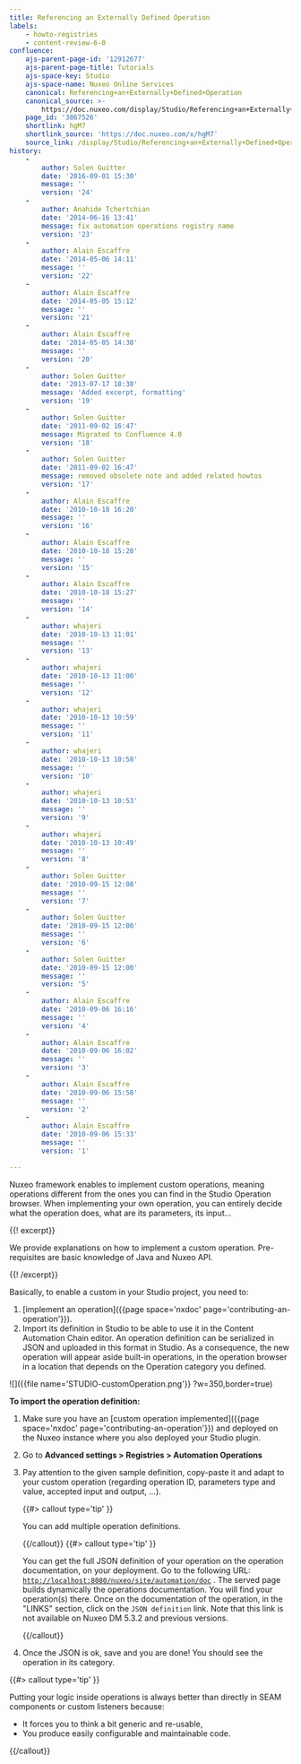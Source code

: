 ```yaml
---
title: Referencing an Externally Defined Operation
labels:
    - howto-registries
    - content-review-6-0
confluence:
    ajs-parent-page-id: '12912677'
    ajs-parent-page-title: Tutorials
    ajs-space-key: Studio
    ajs-space-name: Nuxeo Online Services
    canonical: Referencing+an+Externally+Defined+Operation
    canonical_source: >-
        https://doc.nuxeo.com/display/Studio/Referencing+an+Externally+Defined+Operation
    page_id: '3867526'
    shortlink: hgM7
    shortlink_source: 'https://doc.nuxeo.com/x/hgM7'
    source_link: /display/Studio/Referencing+an+Externally+Defined+Operation
history:
    - 
        author: Solen Guitter
        date: '2016-09-01 15:30'
        message: ''
        version: '24'
    - 
        author: Anahide Tchertchian
        date: '2014-06-16 13:41'
        message: fix automation operations registry name
        version: '23'
    - 
        author: Alain Escaffre
        date: '2014-05-06 14:11'
        message: ''
        version: '22'
    - 
        author: Alain Escaffre
        date: '2014-05-05 15:12'
        message: ''
        version: '21'
    - 
        author: Alain Escaffre
        date: '2014-05-05 14:38'
        message: ''
        version: '20'
    - 
        author: Solen Guitter
        date: '2013-07-17 18:38'
        message: 'Added excerpt, formatting'
        version: '19'
    - 
        author: Solen Guitter
        date: '2011-09-02 16:47'
        message: Migrated to Confluence 4.0
        version: '18'
    - 
        author: Solen Guitter
        date: '2011-09-02 16:47'
        message: removed obsolete note and added related howtos
        version: '17'
    - 
        author: Alain Escaffre
        date: '2010-10-18 16:20'
        message: ''
        version: '16'
    - 
        author: Alain Escaffre
        date: '2010-10-18 15:28'
        message: ''
        version: '15'
    - 
        author: Alain Escaffre
        date: '2010-10-18 15:27'
        message: ''
        version: '14'
    - 
        author: whajeri
        date: '2010-10-13 11:01'
        message: ''
        version: '13'
    - 
        author: whajeri
        date: '2010-10-13 11:00'
        message: ''
        version: '12'
    - 
        author: whajeri
        date: '2010-10-13 10:59'
        message: ''
        version: '11'
    - 
        author: whajeri
        date: '2010-10-13 10:58'
        message: ''
        version: '10'
    - 
        author: whajeri
        date: '2010-10-13 10:53'
        message: ''
        version: '9'
    - 
        author: whajeri
        date: '2010-10-13 10:49'
        message: ''
        version: '8'
    - 
        author: Solen Guitter
        date: '2010-09-15 12:08'
        message: ''
        version: '7'
    - 
        author: Solen Guitter
        date: '2010-09-15 12:00'
        message: ''
        version: '6'
    - 
        author: Solen Guitter
        date: '2010-09-15 12:00'
        message: ''
        version: '5'
    - 
        author: Alain Escaffre
        date: '2010-09-06 16:16'
        message: ''
        version: '4'
    - 
        author: Alain Escaffre
        date: '2010-09-06 16:02'
        message: ''
        version: '3'
    - 
        author: Alain Escaffre
        date: '2010-09-06 15:58'
        message: ''
        version: '2'
    - 
        author: Alain Escaffre
        date: '2010-09-06 15:33'
        message: ''
        version: '1'

---
```

Nuxeo framework enables to implement custom operations, meaning operations different from the ones you can find in the Studio Operation browser. When implementing your own operation, you can entirely decide what the operation does, what are its parameters, its input...

{{! excerpt}}

We provide explanations on how to implement a custom operation. Pre-requisites are basic knowledge of Java and Nuxeo API.

{{! /excerpt}}

Basically, to enable a custom in your Studio project, you need to:

1.  [implement an operation]({{page space='nxdoc' page='contributing-an-operation'}}).
2.  Import its definition in Studio to be able to use it in the Content Automation Chain editor.
    An operation definition can be serialized in JSON and uploaded in this format in Studio. As a consequence, the new operation will appear aside built-in operations, in the operation browser in a location that depends on the Operation category you defined.

![]({{file name='STUDIO-customOperation.png'}} ?w=350,border=true)

**To import the operation definition:**

1.  Make sure you have an [custom operation implemented]({{page space='nxdoc' page='contributing-an-operation'}}) and deployed on the Nuxeo instance where you also deployed your Studio plugin.
2.  Go to **Advanced settings > Registries > Automation Operations**
3.  Pay attention to the given sample definition, copy-paste it and adapt to your custom operation (regarding operation ID, parameters type and value, accepted input and output, ...).

    {{#> callout type='tip' }}

    You can add multiple operation definitions.

    {{/callout}} {{#> callout type='tip' }}

    You can get the full JSON definition of your operation on the operation documentation, on your deployment. Go to the following URL: [`http://localhost:8080/nuxeo/site/automation/doc`](http://localhost:8080/nuxeo/site/automation/doc) . The served page builds dynamically the operations documentation. You will find your operation(s) there. Once on the documentation of the operation, in the "LINKS" section, click on the `JSON definition` link. Note that this link is not available on Nuxeo DM 5.3.2 and previous versions.

    {{/callout}}
4.  Once the JSON is ok, save and you are done!
    You should see the operation in its category.

{{#> callout type='tip' }}

Putting your logic inside operations is always better than directly in SEAM components or custom listeners because:

*   It forces you to think a bit generic and re-usable,
*   You produce easily configurable and maintainable code.

{{/callout}}